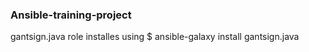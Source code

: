 <h3> Ansible-training-project </h3>
gantsign.java role installes using
$ ansible-galaxy install gantsign.java
